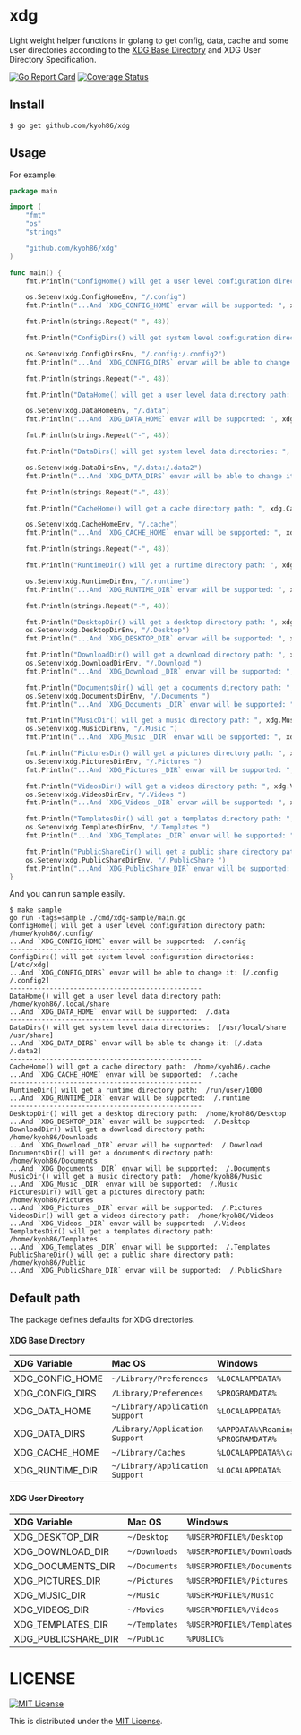 # xdg

Light weight helper functions in golang to get config,
data, cache and some user directories according to
the [XDG Base Directory](https://specifications.freedesktop.org/basedir-spec/basedir-spec-latest.html) and XDG User Directory Specification.

[![Go Report Card](https://goreportcard.com/badge/github.com/kyoh86/xdg)](https://goreportcard.com/report/github.com/kyoh86/xdg)
[![Coverage Status](https://img.shields.io/codecov/c/github/kyoh86/xdg.svg)](https://codecov.io/gh/kyoh86/xdg)

## Install

```console
$ go get github.com/kyoh86/xdg
```

## Usage

For example:

```go
package main

import (
	"fmt"
	"os"
	"strings"

	"github.com/kyoh86/xdg"
)

func main() {
	fmt.Println("ConfigHome() will get a user level configuration directory path: ", xdg.ConfigHome())

	os.Setenv(xdg.ConfigHomeEnv, "/.config")
	fmt.Println("...And `XDG_CONFIG_HOME` envar will be supported: ", xdg.ConfigHome())

	fmt.Println(strings.Repeat("-", 48))

	fmt.Println("ConfigDirs() will get system level configuration directories: ", xdg.ConfigDirs())

	os.Setenv(xdg.ConfigDirsEnv, "/.config:/.config2")
	fmt.Println("...And `XDG_CONFIG_DIRS` envar will be able to change it:", xdg.ConfigDirs())

	fmt.Println(strings.Repeat("-", 48))

	fmt.Println("DataHome() will get a user level data directory path: ", xdg.DataHome())

	os.Setenv(xdg.DataHomeEnv, "/.data")
	fmt.Println("...And `XDG_DATA_HOME` envar will be supported: ", xdg.DataHome())

	fmt.Println(strings.Repeat("-", 48))

	fmt.Println("DataDirs() will get system level data directories: ", xdg.DataDirs())

	os.Setenv(xdg.DataDirsEnv, "/.data:/.data2")
	fmt.Println("...And `XDG_DATA_DIRS` envar will be able to change it:", xdg.DataDirs())

	fmt.Println(strings.Repeat("-", 48))

	fmt.Println("CacheHome() will get a cache directory path: ", xdg.CacheHome())

	os.Setenv(xdg.CacheHomeEnv, "/.cache")
	fmt.Println("...And `XDG_CACHE_HOME` envar will be supported: ", xdg.CacheHome())

	fmt.Println(strings.Repeat("-", 48))

	fmt.Println("RuntimeDir() will get a runtime directory path: ", xdg.RuntimeDir())

	os.Setenv(xdg.RuntimeDirEnv, "/.runtime")
	fmt.Println("...And `XDG_RUNTIME_DIR` envar will be supported: ", xdg.RuntimeDir())

	fmt.Println(strings.Repeat("-", 48))

	fmt.Println("DesktopDir() will get a desktop directory path: ", xdg.DesktopDir())
	os.Setenv(xdg.DesktopDirEnv, "/.Desktop")
	fmt.Println("...And `XDG_DESKTOP_DIR` envar will be supported: ", xdg.DesktopDir())

	fmt.Println("DownloadDir() will get a download directory path: ", xdg.DownloadDir())
	os.Setenv(xdg.DownloadDirEnv, "/.Download ")
	fmt.Println("...And `XDG_Download _DIR` envar will be supported: ", xdg.DownloadDir())

	fmt.Println("DocumentsDir() will get a documents directory path: ", xdg.DocumentsDir())
	os.Setenv(xdg.DocumentsDirEnv, "/.Documents ")
	fmt.Println("...And `XDG_Documents _DIR` envar will be supported: ", xdg.DocumentsDir())

	fmt.Println("MusicDir() will get a music directory path: ", xdg.MusicDir())
	os.Setenv(xdg.MusicDirEnv, "/.Music ")
	fmt.Println("...And `XDG_Music _DIR` envar will be supported: ", xdg.MusicDir())

	fmt.Println("PicturesDir() will get a pictures directory path: ", xdg.PicturesDir())
	os.Setenv(xdg.PicturesDirEnv, "/.Pictures ")
	fmt.Println("...And `XDG_Pictures _DIR` envar will be supported: ", xdg.PicturesDir())

	fmt.Println("VideosDir() will get a videos directory path: ", xdg.VideosDir())
	os.Setenv(xdg.VideosDirEnv, "/.Videos ")
	fmt.Println("...And `XDG_Videos _DIR` envar will be supported: ", xdg.VideosDir())

	fmt.Println("TemplatesDir() will get a templates directory path: ", xdg.TemplatesDir())
	os.Setenv(xdg.TemplatesDirEnv, "/.Templates ")
	fmt.Println("...And `XDG_Templates _DIR` envar will be supported: ", xdg.TemplatesDir())

	fmt.Println("PublicShareDir() will get a public share directory path: ", xdg.PublicShareDir())
	os.Setenv(xdg.PublicShareDirEnv, "/.PublicShare ")
	fmt.Println("...And `XDG_PublicShare_DIR` envar will be supported: ", xdg.PublicShareDir())
}
```

And you can run sample easily.

```console
$ make sample
go run -tags=sample ./cmd/xdg-sample/main.go
ConfigHome() will get a user level configuration directory path:  /home/kyoh86/.config/
...And `XDG_CONFIG_HOME` envar will be supported:  /.config
------------------------------------------------
ConfigDirs() will get system level configuration directories:  [/etc/xdg]
...And `XDG_CONFIG_DIRS` envar will be able to change it: [/.config /.config2]
------------------------------------------------
DataHome() will get a user level data directory path:  /home/kyoh86/.local/share
...And `XDG_DATA_HOME` envar will be supported:  /.data
------------------------------------------------
DataDirs() will get system level data directories:  [/usr/local/share /usr/share]
...And `XDG_DATA_DIRS` envar will be able to change it: [/.data /.data2]
------------------------------------------------
CacheHome() will get a cache directory path:  /home/kyoh86/.cache
...And `XDG_CACHE_HOME` envar will be supported:  /.cache
------------------------------------------------
RuntimeDir() will get a runtime directory path:  /run/user/1000
...And `XDG_RUNTIME_DIR` envar will be supported:  /.runtime
------------------------------------------------
DesktopDir() will get a desktop directory path:  /home/kyoh86/Desktop
...And `XDG_DESKTOP_DIR` envar will be supported:  /.Desktop
DownloadDir() will get a download directory path:  /home/kyoh86/Downloads
...And `XDG_Download _DIR` envar will be supported:  /.Download 
DocumentsDir() will get a documents directory path:  /home/kyoh86/Documents
...And `XDG_Documents _DIR` envar will be supported:  /.Documents 
MusicDir() will get a music directory path:  /home/kyoh86/Music
...And `XDG_Music _DIR` envar will be supported:  /.Music 
PicturesDir() will get a pictures directory path:  /home/kyoh86/Pictures
...And `XDG_Pictures _DIR` envar will be supported:  /.Pictures 
VideosDir() will get a videos directory path:  /home/kyoh86/Videos
...And `XDG_Videos _DIR` envar will be supported:  /.Videos 
TemplatesDir() will get a templates directory path:  /home/kyoh86/Templates
...And `XDG_Templates _DIR` envar will be supported:  /.Templates 
PublicShareDir() will get a public share directory path:  /home/kyoh86/Public
...And `XDG_PublicShare_DIR` envar will be supported:  /.PublicShare 
```

## Default path

The package defines defaults for XDG directories.

#### XDG Base Directory

| XDG Variable    | Mac OS                          | Windows                              | Others                           |
| :---            | :-----                          | :---                                 | :---                             |
| XDG_CONFIG_HOME | `~/Library/Preferences`         | `%LOCALAPPDATA%`                     | `~/.config`                      |
| XDG_CONFIG_DIRS | `/Library/Preferences`          | `%PROGRAMDATA%`                      | `/etc/xdg`                       |
| XDG_DATA_HOME   | `~/Library/Application Support` | `%LOCALAPPDATA%`                     | `~/.local/share`                 |
| XDG_DATA_DIRS   | `/Library/Application Support`  | `%APPDATA%\Roaming`, `%PROGRAMDATA%` | `/usr/local/share`, `/usr/share` |
| XDG_CACHE_HOME  | `~/Library/Caches`              | `%LOCALAPPDATA%\cache`               | `~/.cache`                       |
| XDG_RUNTIME_DIR | `~/Library/Application Support` | `%LOCALAPPDATA%`                     | `/run/user/UID`                  |

#### XDG User Directory

| XDG Variable        | Mac OS        | Windows                   | Others        |
| :---                | :-----        | :---                      | :---          |
| XDG_DESKTOP_DIR     | `~/Desktop`   | `%USERPROFILE%/Desktop`   | `~/Desktop`   |
| XDG_DOWNLOAD_DIR    | `~/Downloads` | `%USERPROFILE%/Downloads` | `~/Downloads` |
| XDG_DOCUMENTS_DIR   | `~/Documents` | `%USERPROFILE%/Documents` | `~/Documents` |
| XDG_PICTURES_DIR    | `~/Pictures`  | `%USERPROFILE%/Pictures`  | `~/Pictures`  |
| XDG_MUSIC_DIR       | `~/Music`     | `%USERPROFILE%/Music`     | `~/Music`     |
| XDG_VIDEOS_DIR      | `~/Movies`    | `%USERPROFILE%/Videos`    | `~/Videos`    |
| XDG_TEMPLATES_DIR   | `~/Templates` | `%USERPROFILE%/Templates` | `~/Templates` |
| XDG_PUBLICSHARE_DIR | `~/Public`    | `%PUBLIC%`                | `~/Public`    |

# LICENSE

[![MIT License](http://img.shields.io/badge/license-MIT-blue.svg)](http://www.opensource.org/licenses/MIT)

This is distributed under the [MIT License](http://www.opensource.org/licenses/MIT).
